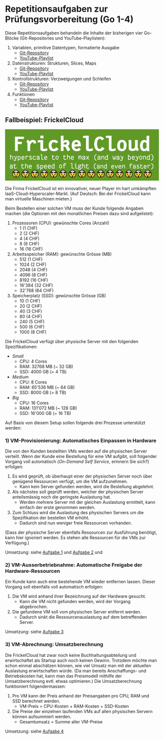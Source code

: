 # Repetitionsaufgaben zur Prüfungsvorbereitung (Go 1-4)

Diese Repetitionsaufgaben behandeln die Inhalte der bisherigen vier Go-Blöcke (Git-Repositories und YouTube-Playlisten):

1. Variablen, primitive Datentypen, formatierte Ausgabe
    - [Git-Repository](https://code.frickelbude.ch/m346/go-1-vars-types-output)
    - [YouTube-Playlist](https://www.youtube.com/watch?v=kDhThXZfISk&list=PLoID6wkkuS3fcgdzz48T38c7HHFSFsJtL)
2. Datenstrukturen: Strukturen, Slices, Maps
    - [Git-Repository](https://code.frickelbude.ch/m346/go-2-structs-slices-maps)
    - [YouTube-Playlist](https://www.youtube.com/watch?v=jwjns7HG1fs&list=PLoID6wkkuS3eGWAavAf4rTRVB9oHbgcbv)
3. Kontrollstrukturen: Verzweigungen und Schleifen
    - [Git-Repository](https://code.frickelbude.ch/m346/go-3-branching-loops)
    - [YouTube-Playlist](https://www.youtube.com/watch?v=_DWpLdgVK-o&list=PLoID6wkkuS3f1XZOcOBdKLDZAGVvH21NB)
4. Funktionen
    - [Git-Repository](https://code.frickelbude.ch/m346/go-4-functions)
    - [YouTube-Playlist](https://www.youtube.com/watch?v=gvn9H363zQU&list=PLoID6wkkuS3f0PTinsKMjZVzOMfVBV2Dc)

## Fallbeispiel: FrickelCloud

![FrickelCloud-Logo](assets/frickelcloud.png)

Die Firma FrickelCloud ist ein innovativer, neuer Player im hart umkämpften IaaS-Cloud-Hyperscaler-Markt. (Auf Deutsch: Bei der FrickelCloud kann man virtuelle Maschinen mieten.)

Beim Bestellen einer solchen VM muss der Kunde folgende Angaben machen (die Optionen mit den monatlichen Preisen dazu sind aufgelistet):

1. Prozessoren (CPU): gewünschte Cores (Anzahl)
    - 1 (1 CHF)
    - 2 (2 CHF)
    - 4 (4 CHF)
    - 8 (8 CHF)
    - 16 (16 CHF)
2. Arbeitsspeicher (RAM): gewünschte Grösse (MB)
    - 512 (1 CHF)
    - 1024 (2 CHF)
    - 2048 (4 CHF)
    - 4096 (8 CHF)
    - 8192 (16 CHF)
    - 16'384 (32 CHF)
    - 32'768 (64 CHF)
3. Speicherplatz (SSD): gewünschte Grösse (GB)
    - 10 (1 CHF)
    - 20 (2 CHF)
    - 40 (3 CHF)
    - 80 (4 CHF)
    - 240 (5 CHF)
    - 500 (6 CHF)
    - 1000 (8 CHF)

Die FrickelCloud verfügt über physische Server mit den folgenden Spezifikationen:

- _Small_
    - CPU: 4 Cores
    - RAM: 32768 MB (~ 32 GB)
    - SSD: 4000 GB (= 4 TB)
- _Medium_
    - CPU: 8 Cores
    - RAM: 65'536 MB (~ 64 GB)
    - SSD: 8000 GB (= 8 TB)
- _Big_
    - CPU: 16 Cores
    - RAM: 131'072 MB (~ 128 GB)
    - SSD: 16'000 GB (= 16 TB)

Auf Basis von diesem Setup sollen folgende drei Prozesse unterstützt werden:

### 1) VM-Provisionierung: Automatisches Einpassen in Hardware

Die von den Kunden bestellten VMs werden auf die physischen Server verteilt. Wenn der Kunde eine Bestellung für eine VM aufgibt, soll folgender Vorgang voll automatisch (_On-Demand Self Service_, erinnern Sie sich?) erfolgen:

1. Es wird geprüft, ob überhaupt einer der physischen Server noch über genügend Ressourcen verfügt, um die VM aufzunehmen.
    - Kann kein Server gefunden werden, wird die Bestellung abgelehnt.
2. Als nächstes soll geprüft werden, welcher der physischen Server anteilsmässig noch die geringste Auslastung hat.
    - Werden mehrere Server mit der gleichen Auslastung ermittelt, kann einfach der erste genommen werden.
3. Zum Schluss wird die Auslastung des physischen Servers um die Spezifikation der bestellen VM erhöht.
    - Dadurch sind nun weniger freie Ressourcen vorhanden.

(Dass der physische Server ebenfalls Ressourcen zur Ausführung benötigt, kann hier ignoriert werden. Es stehen alle Ressourcen für die VMs zur Verfügung.)

Umsetzung: siehe [Aufgabe 1](exercises.md#aufgabe-1-freie-ressourcen-pro-host-berechnen) und [Aufgabe 2](exercises.md#aufgabe-2-vm-in-passendes-host-inventar-aufnehmen) und

### 2) VM-Ausserbetriebnahme: Automatische Freigabe der Hardware-Ressourcen

Ein Kunde kann auch eine bestehende VM wieder entfernen lassen. Dieser Vorgang soll ebenfalls voll automatisch erfolgen:

1. Die VM wird anhand ihrer Bezeichnung auf der Hardware gesucht.
    - Kann die VM nicht gefunden werden, wird der Vorgang abgebrochen.
2. Die gefundene VM soll vom physischen Server entfernt werden.
    - Dadurch sinkt die Ressourcenauslastung auf dem betreffenden Server.

Umsetzung: siehe [Aufgabe 3](exercises.md#aufgabe-3-vm-aus-dem-inventar-entfernen)

### 3) VM-Abrechnung: Umsatzberechnung

Die FrickelCloud hat zwar noch keine Buchhaltungsabteilung und erwirtschaftet als Startup auch noch keinen Gewinn. Trotzdem möchte man schon einmal abschätzen können, wie viel Umsatz man mit der aktuellen Auslastung erwirtschaften würde. (Da man bereits Anschaffungs- und Betriebskosten hat, kann man das Preismodell mithilfe der Umsatzberechnung evtl. etwas optimieren.) Die Umsatzberechnung funktioniert folgendermassen:

1. Pro VM kann der Preis anhand der Preisangaben pro CPU, RAM und SSD berechnet werden.
    - VM-Preis = CPU-Kosten + RAM-Kosten + SSD-Kosten
2. Die Preise der einzelnen laufenden VMs auf allen physischen Servern können aufsummiert werden.
    - Gesamtumsatz = Summe aller VM-Preise

Umsetzung: siehe [Aufgabe 4](exercises.md#aufgabe-4-umsatz-berechnen)
